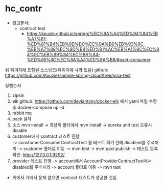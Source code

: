 # hc_contr

* 참고문서:
  * contract test
    * https://kouzie.github.io/spring/%EC%8A%A4%ED%94%84%EB%A7%81-%ED%81%B4%EB%9D%BC%EC%9A%B0%EB%93%9C-%EB%A7%88%EC%9D%B4%ED%81%AC%EB%A1%9C%EC%84%9C%EB%B9%84%EC%8A%A4-%ED%85%8C%EC%8A%A4%ED%8A%B8/#pact-consumer

위 페이지에 포함된 소스링크(페이지에 나와 있음)
github: https://github.com/Kouzie/sample-spring-cloud/tree/msa-test

실행순서
1) zipkin
2) elk
   github: https://github.com/deviantony/docker-elk 에서 yaml 파일 수정 후
   docker-compose up -d 
3) rabbit mq
4) pack 설치
5) 소스 mvn install
   -> 최상위 폴더에서 mvn install
   -> eureka unit test 오류시 disable
6) customer에서 contract 테스트 진행   
   -> constomerConsumerContractTest 를 테스트 하기 전에 disabled를 주석처리
   -> customer 폴더로 이동
   -> mvn test
   -> mvn pact:publish
   -> 테스트 등록확인: http://127.0.0.1:9292/
7) provider 테스트 진행
   -> account에서 AccountProviderContractTest에서 disabled를 주석처리
   -> account 폴더로 이동
   -> mvn test

* 위에서 7)에서 문제 없으면 contract 테스트가 성공한 것임
